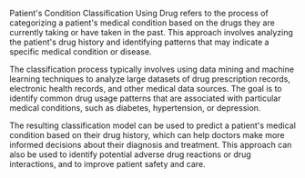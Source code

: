 Patient's Condition Classification Using Drug refers to the process of categorizing a patient's medical condition based on the drugs they are currently taking or have taken in the past. This approach involves analyzing the patient's drug history and identifying patterns that may indicate a specific medical condition or disease.

The classification process typically involves using data mining and machine learning techniques to analyze large datasets of drug prescription records, electronic health records, and other medical data sources. The goal is to identify common drug usage patterns that are associated with particular medical conditions, such as diabetes, hypertension, or depression.

The resulting classification model can be used to predict a patient's medical condition based on their drug history, which can help doctors make more informed decisions about their diagnosis and treatment. This approach can also be used to identify potential adverse drug reactions or drug interactions, and to improve patient safety and care.
